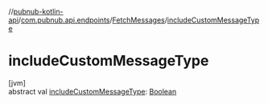 //[pubnub-kotlin-api](../../../index.md)/[com.pubnub.api.endpoints](../index.md)/[FetchMessages](index.md)/[includeCustomMessageType](include-custom-message-type.md)

# includeCustomMessageType

[jvm]\
abstract val [includeCustomMessageType](include-custom-message-type.md): [Boolean](https://kotlinlang.org/api/core/kotlin-stdlib/kotlin/-boolean/index.html)
